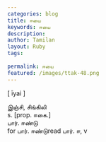 ```yaml
---
categories: blog
title: ஈயை
keywords: ஈயை
description: 
author: Tamilan
layout: Ruby
tags: 
 
permalink: ஈயை
featured: /images/ttak-48.png
---
```

  
[ īyai ]  
  
இஞ்சி, சிங்கிலி  
s. [prop. ஈகை.]  
பார். ஈண்டு  
for பார். ஈண்டுread பார். ஈ, v